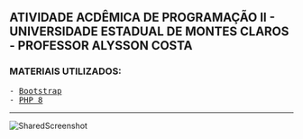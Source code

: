 <h2> ATIVIDADE ACDÊMICA DE PROGRAMAÇÃO II  - UNIVERSIDADE ESTADUAL DE MONTES CLAROS - PROFESSOR ALYSSON COSTA </h2>


<h3>MATERIAIS UTILIZADOS:</h3>

<pre>
- <a href="https://getbootstrap.com/">Bootstrap</a>
- <a href="https://www.php.net/manual/en/">PHP 8</a>
</pre>

<hr>

![SharedScreenshot](https://user-images.githubusercontent.com/73448357/174633708-95b80444-f649-4392-9d0c-f846f42528a1.jpg)





